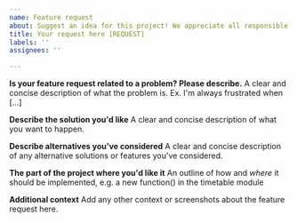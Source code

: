 ```yaml
---
name: Feature request
about: Suggest an idea for this project! We appreciate all responsible requests
title: Your request here [REQUEST]
labels: ''
assignees: ''

---
```


**Is your feature request related to a problem? Please describe.**
A clear and concise description of what the problem is. Ex. I'm always frustrated when [...]

**Describe the solution you'd like**
A clear and concise description of what you want to happen.

**Describe alternatives you've considered**
A clear and concise description of any alternative solutions or features you've considered.

**The part of the project where you'd like it**
An outline of how and *where* it should be implemented, e.g. a new function() in the timetable module

**Additional context**
Add any other context or screenshots about the feature request here.
